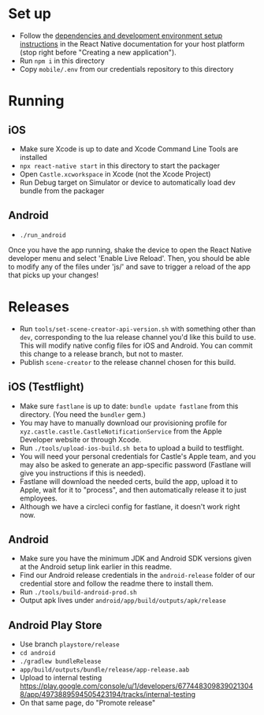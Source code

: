 # Set up

- Follow the [dependencies and development environment setup instructions](https://reactnative.dev/docs/environment-setup) in the React Native documentation for your host platform (stop right before "Creating a new application").
- Run `npm i` in this directory
- Copy `mobile/.env` from our credentials repository to this directory

# Running

## iOS

- Make sure Xcode is up to date and Xcode Command Line Tools are installed
- `npx react-native start` in this directory to start the packager
- Open `Castle.xcworkspace` in Xcode (not the Xcode Project)
- Run Debug target on Simulator or device to automatically load dev bundle from the packager

## Android

- `./run_android`

Once you have the app running, shake the device to open the React Native developer menu and select 'Enable Live Reload'. Then, you should be able to modify any of the files under 'js/' and save to trigger a reload of the app that picks up your changes!

# Releases

- Run `tools/set-scene-creator-api-version.sh` with something other than `dev`, corresponding to the lua release channel you'd like this build to use. This will modify native config files for iOS and Android. You can commit this change to a release branch, but not to master.
- Publish `scene-creator` to the release channel chosen for this build.

## iOS (Testflight)

- Make sure `fastlane` is up to date: `bundle update fastlane` from this directory. (You need the `bundler` gem.)
- You may have to manually download our provisioning profile for `xyz.castle.castle.CastleNotificationService` from the Apple Developer website or through Xcode.
- Run `./tools/upload-ios-build.sh beta` to upload a build to testflight.
- You will need your personal credentials for Castle's Apple team, and you may also be asked to generate an app-specific password (Fastlane will give you instructions if this is needed).
- Fastlane will download the needed certs, build the app, upload it to Apple, wait for it to "process", and then automatically release it to just employees.
- Although we have a circleci config for fastlane, it doesn't work right now.

## Android

- Make sure you have the minimum JDK and Android SDK versions given at the Android setup link earlier in this readme.
- Find our Android release credentials in the `android-release` folder of our credential store and follow the readme there to install them.
- Run `./tools/build-android-prod.sh`
- Output apk lives under `android/app/build/outputs/apk/release`

## Android Play Store

- Use branch `playstore/release`
- `cd android`
- `./gradlew bundleRelease`
- `app/build/outputs/bundle/release/app-release.aab`
- Upload to internal testing https://play.google.com/console/u/1/developers/6774483098390213048/app/4973889594505423194/tracks/internal-testing
- On that same page, do "Promote release"
